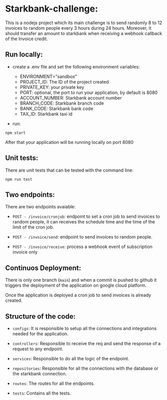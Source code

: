 # Starkbank-challenge:

This is a nodejs project which its main challenge is to send randomly 8 to 12 invoices to random people every 3 hours during 24 hours. Moreover, it should transfer an amount to starkbank when receiving a webhook callback of the Invoice credit.

## Run locally:

- create a .env file and set the following environment variables:
  - ENVIRONMENT="sandbox"
  - PROJECT_ID: The ID of the project created
  - PRIVATE_KEY: your private key
  - PORT: optional, the port to run your application, by default is 8080
  - ACCOUNT_NUMBER: Starkbank account number
  - BRANCH_CODE: Starkbank branch code
  - BANK_CODE: Starkbank bank code
  - TAX_ID: Starkbank taxi id

- run:
```
npm start
```

After that your application will be running locally on port 8080

## Unit tests:

There are unit tests that can be tested with the command line:
```
npm run test
```

## Two endpoints:

There are two endpoints avaiable:

- `POST - /invoice/cronjob`: endpoint to set a cron job to send invoices to random people, it can receives the schedule time and the time of the limit of the cron job.

- `POST - /invoice/send`: endpoint to send invoices to random people.

- `POST - /invoice/receive`: process a webhook event of subscription invoice only

## Continuos Deployment:

There is only one branch (`main`) and when a commit is pushed to github it triggers the deployment of the application on google cloud platform.

Once the application is deployed a cron job to send invoices is already created.

## Structure of the code:

- `configs`: It is responsible to setup all the connections and integrations needed for the application.

- `controllers`: Responsible to receive the req and send the response of a request to any endpoint.

- `services`: Responsible to do all the logic of the endpoint.

- `repositories`: Responsible for all the connections with the database or the starkbank connection.

- `routes`: The routes for all the endpoints.

- `tests`: Contains all the tests.